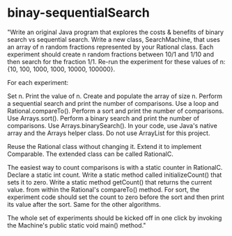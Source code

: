 # binay-sequentialSearch
"Write an original Java program that explores the costs &amp; benefits of binary search vs sequential search. Write a new class, SearchMachine, that uses an array of n random fractions represented by your Rational class. Each experiment should create n random fractions between 10/1 and 1/10 and then search for the fraction 1/1. Re-run the experiment for these values of n: {10, 100, 1000, 1000, 10000, 100000}.




For each experiment:

Set n. Print the value of n. Create and populate the array of size n.
Perform a sequential search and print the number of comparisons. Use a loop and Rational.compareTo().
Perform a sort and print the number of comparisons. Use Arrays.sort().
Perform a binary search and print the number of comparisons. Use Arrays.binarySearch().
In your code, use Java's native array and the Arrays helper class. Do not use ArrayList for this project.

Reuse the Rational class without changing it. Extend it to implement Comparable. The extended class can be called RationalC.

The easiest way to count comparisons is with a static counter in RationalC. Declare a static int count. Write a static method called initializeCount() that sets it to zero. Write a static method getCount() that returns the current value. from within the Rational's compareTo() method. For sort, the experiment code should set the count to zero before the sort and then print its value after the sort. Same for the other algorithms.

The whole set of experiments should be kicked off in one click by invoking the Machine's public static void main() method."
